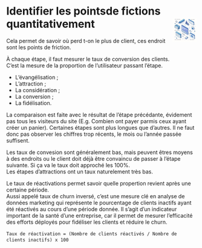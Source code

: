 # Identifier les pointsde fictions quantitativement<a href="../../"><img src="../../../assets/atomicDs.png" alt="Data science" align="right" height="64px"></a>
Cela permet de savoir où perd t-on le plus de client, ces endroit sont les points de friction.  

À chaque étape, il faut mesurer le taux de conversion des clients.  
C’est la mesure de la proportion de l’utilisateur passant l’étape.  
* L’évangélisation ;
* L’attraction ;
* La considération ;
* La conversion ;
* La fidélisation.

La comparaison est faite avec le résultat de l’étape précédante, évidement pas tous les visiteurs du site (E.g. Combien ont payer parmis ceux ayant créer un panier). Certaines étapes sont plus longues que d’autres. Il ne faut donc pas observer les chiffres trop récents, le mois ou l’année passée suffisent.

Les taux de convesion sont généralement bas, mais peuvent êtres moyens à des endroits ou le client doit déjà être convaincu de passer à l’étape suivante. Si ça va le taux doit approché les 100%.  
Les étapes d’attractions ont un taux naturelement très bas.  

Le taux de réactivations permet savoir quelle propertion revient après une certaine période.  
Aussi appelé taux de churn inversé, c’est une mesure clé en analyse de données marketing qui représente le pourcentage de clients inactifs ayant été réactivés au cours d’une période donnée. Il s’agit d’un indicateur important de la santé d’une entreprise, car il permet de mesurer l’efficacité des efforts déployés pour fidéliser les clients et réduire le churn.
```
Taux de réactivation = (Nombre de clients réactivés / Nombre de clients inactifs) x 100
```